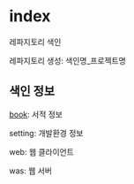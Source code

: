 # index
레파지토리 색인

레파지토리 생성: 색인명_프로젝트명

## 색인 정보

[book](https://github.com/khs-note/index/blob/master/book.md): 서적 정보

setting: 개발환경 정보

web: 웹 클라이언트

was: 웹 서버
